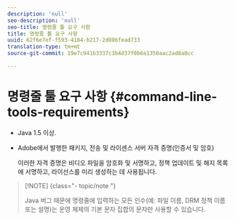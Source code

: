 ```yaml
---
description: 'null'
seo-description: 'null'
seo-title: 명령줄 툴 요구 사항
title: 명령줄 툴 요구 사항
uuid: 62f6e7ef-f593-4184-b217-2d086fead733
translation-type: tm+mt
source-git-commit: 19e7c941b3337c3b4d37f0b6a1350aac2ad8a0cc

---
```



# 명령줄 툴 요구 사항 {#command-line-tools-requirements}

* Java 1.5 이상.
* Adobe에서 발행한 패키지, 전송 및 라이센스 서버 자격 증명(인증서 및 암호)

   이러한 자격 증명은 비디오 파일을 암호화 및 서명하고, 정책 업데이트 및 해지 목록에 서명하고, 라이선스를 미리 생성하는 데 사용됩니다.

>[!NOTE] {class=&quot;- topic/note &quot;}
>
>Java 버그 때문에 명령줄에 입력하는 모든 인수(예: 파일 이름, DRM 정책 이름 또는 설명)는 운영 체제의 기본 문자 집합의 문자만 사용할 수 있습니다.